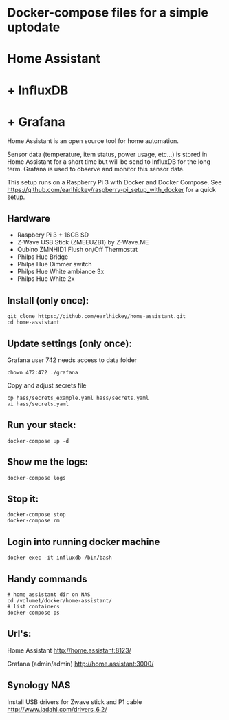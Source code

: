 # Docker-compose files for a simple uptodate
# Home Assistant
# + InfluxDB
# + Grafana

Home Assistant is an open source tool for home automation.

Sensor data (temperature, item status, power usage, etc...) is stored in Home Assistant for a short time but will be send to InfluxDB for the long term. Grafana is used to observe and monitor this sensor data.

This setup runs on a Raspberry Pi 3 with Docker and Docker Compose. See https://github.com/earlhickey/raspberry-pi_setup_with_docker for a quick setup.

## Hardware

* Raspbery Pi 3 + 16GB SD
* Z-Wave USB Stick (ZMEEUZB1) by Z-Wave.ME
* Qubino ZMNHID1 Flush on/Off Thermostat
* Philps Hue Bridge
* Philps Hue Dimmer switch
* Philps Hue White ambiance 3x
* Philps Hue White 2x

## Install (only once):

```
git clone https://github.com/earlhickey/home-assistant.git
cd home-assistant
```

## Update settings (only once):

Grafana user 742 needs access to data folder
```
chown 472:472 ./grafana
```

Copy and adjust secrets file
```
cp hass/secrets_example.yaml hass/secrets.yaml
vi hass/secrets.yaml
```

## Run your stack:

```
docker-compose up -d

```

## Show me the logs:

```
docker-compose logs
```

## Stop it:

```
docker-compose stop
docker-compose rm
```

## Login into running docker machine
```
docker exec -it influxdb /bin/bash
```

## Handy commands

```
# home assistant dir on NAS
cd /volume1/docker/home-assistant/
# list containers
docker-compose ps
```

## Url's:

Home Assistant
http://home.assistant:8123/

Grafana (admin/admin)
http://home.assistant:3000/

## Synology NAS

Install USB drivers for Zwave stick and P1 cable
http://www.jadahl.com/drivers_6.2/
